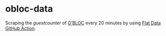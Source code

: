 # obloc-data

Scraping the _guestcounter_ of [O’BLOC](https://obloc.ch) every 20 minutes by using [Flat Data GitHub Action](https://github.com/githubocto/flat).
